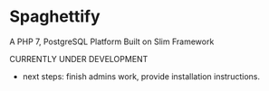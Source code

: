 # Spaghettify

A PHP 7, PostgreSQL Platform Built on Slim Framework

CURRENTLY UNDER DEVELOPMENT

- next steps: finish admins work, provide installation instructions.